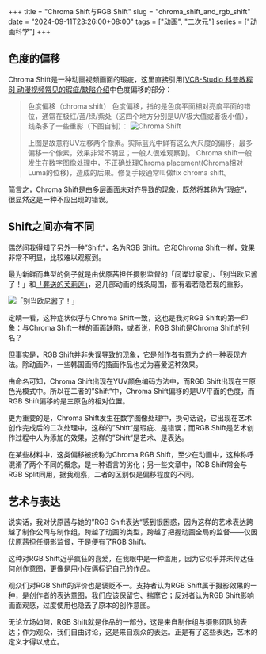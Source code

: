 +++
title = "Chroma Shift与RGB Shift"
slug = "chroma_shift_and_rgb_shift"
date = "2024-09-11T23:26:00+08:00"
tags = ["动画", "二次元"]
series = ["动画科学"]
+++
## 色度的偏移
Chroma Shift是一种动画视频画面的瑕疵，这里直接引用[[VCB-Studio 科普教程 6] 动漫视频常见的瑕疵/缺陷介绍](https://vcb-s.com/archives/4738)中色度偏移的部分：
>色度偏移（chroma shift）
>色度偏移，指的是色度平面相对亮度平面的错位，通常在极红/蓝/绿/紫处（这四个地方分别是U/V极大值或者极小值），线条多了一些重影（下图自制）：
>![Chroma Shift](01.avif "Chroma Shift")
>
>上图是故意将UV左移两个像素。实际蓝光中鲜有这么大尺度的偏移，最多偏移一个像素，效果非常不明显；一般人很难观察到。
>Chroma shift一般发生在数字图像处理中，不正确处理Chroma placement(Chroma相对Luma的位移)，造成的后果。修复手段通常叫做fix chroma shift。

简言之，Chroma Shift是由多层画面未对齐导致的现象，既然将其称为”瑕疵“，很显然这是一种不应出现的错误。

## Shift之间亦有不同
偶然间我得知了另外一种”Shift“，名为RGB Shift。它和Chroma Shift一样，效果非常不明显，比较难以观察到。

最为新鲜而典型的例子就是由伏原茜担任摄影监督的「间谍过家家」、「别当欧尼酱了！」和[「葬送的芙莉莲」](https://xeonzilla.github.io/post/sousou_no_frieren/)，这几部动画的线条周围，都有着若隐若现的重影。

![「别当欧尼酱了！」](02.avif "「别当欧尼酱了！」")

定睛一看，这种症状似乎与Chroma Shift一致，这也是我对RGB Shift的第一印象：与Chroma Shift一样的画面缺陷，或者说，RGB Shift是Chroma Shift的别名？

但事实是，RGB Shift并非失误导致的现象，它是创作者有意为之的一种表现方法。除动画外，一些韩国画师的插画作品也尤为喜爱这种效果。

由命名可知，Chroma Shift出现在YUV颜色编码方法中，而RGB Shift出现在三原色光模式中。所以在二者的”Shift“中，Chroma Shift偏移的是UV平面的色度，而RGB Shift偏移的是三原色的相对位置。

更为重要的是，Chroma Shift发生在数字图像处理中，换句话说，它出现在艺术创作完成后的二次处理中，这样的”Shift“是瑕疵、是错误；而RGB Shift是艺术创作过程中人为添加的效果，这样的”Shift“是艺术、是表达。

在某些材料中，这类偏移被统称为Chroma RGB Shift，至少在动画中，这种称呼混淆了两个不同的概念，是一种语言的劣化；另一些文章中，RGB Shift常会与RGB Split同用，据我观察，二者的区别仅是偏移程度的不同。

## 艺术与表达
说实话，我对伏原茜与她的”RGB Shift表达“感到很困惑，因为这样的艺术表达跨越了制作公司与制作组，跨越了动画的类型，跨越了把握动画全局的监督——仅因伏原茜担任摄影监督，于是便有了RGB Shift。

这种对RGB Shift近乎疯狂的喜爱，在我眼中是一种滥用，因为它似乎并未传达任何创作意图，更像是用小伎俩标记自己的作品。

观众们对RGB Shift的评价也是褒贬不一。支持者认为RGB Shift属于摄影效果的一种，是创作者的表达意图，我们应该保留它、揣摩它；反对者认为RGB Shift影响画面观感，过度使用也隐去了原本的创作意图。

无论立场如何，RGB Shift就是作品的一部分，这是来自制作组与摄影团队的表达；作为观众，我们自由讨论，这是来自观众的表达。正是有了这些表达，艺术的定义才得以成立。